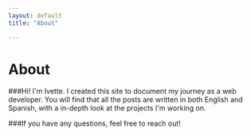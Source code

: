 ```yaml
---
layout: default
title: "About"

---
```


About
=====
###Hi! I'm Ivette. I created this site to document my journey as a web developer. You will find that all the posts are written in both English and Spanish, with a in-depth look at the projects I'm working on. 

###If you have any questions, feel free to reach out! 